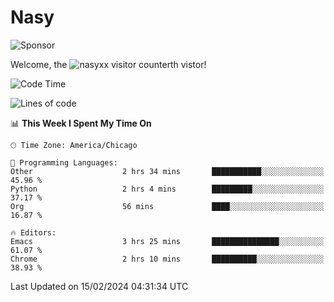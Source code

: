 # Nasy

<!--
<p align="center">
<img height="200" src="https://github-readme-stats.vercel.app/api?username=nasyxx&count_private=true&show_icons=true&theme=dracula&include_all_commits=true"/>
<img height="200" src="https://github-readme-stats.vercel.app/api/top-langs/?username=nasyxx&theme=dracula&hide=html,jupyter+notebook&count_private=true&show_icons=true"/>
</p>

  
----------------
-->

![Sponsor](https://img.shields.io/static/v1.svg?label=Sponsor&message=%E2%9D%A4&logo=GitHub&style=flat&color=pink)
 
Welcome, the ![nasyxx visitor counter](https://count.getloli.com/get/@nasyxx?theme=rule34)th vistor!
 
<!--START_SECTION:waka-->
![Code Time](http://img.shields.io/badge/Code%20Time-4%2C290%20hrs%2027%20mins-blue)

![Lines of code](https://img.shields.io/badge/From%20Hello%20World%20I%27ve%20Written-6.3%20million%20lines%20of%20code-blue)

📊 **This Week I Spent My Time On** 

```text
🕑︎ Time Zone: America/Chicago

💬 Programming Languages: 
Other                    2 hrs 34 mins       ███████████░░░░░░░░░░░░░░   45.96 % 
Python                   2 hrs 4 mins        █████████░░░░░░░░░░░░░░░░   37.17 % 
Org                      56 mins             ████░░░░░░░░░░░░░░░░░░░░░   16.87 % 

🔥 Editors: 
Emacs                    3 hrs 25 mins       ███████████████░░░░░░░░░░   61.07 % 
Chrome                   2 hrs 10 mins       ██████████░░░░░░░░░░░░░░░   38.93 % 
```


 Last Updated on 15/02/2024 04:31:34 UTC
<!--END_SECTION:waka-->

<!-- ![visitors](https://visitor-badge.laobi.icu/badge?page_id=nasyxx.nasyxx) -->
